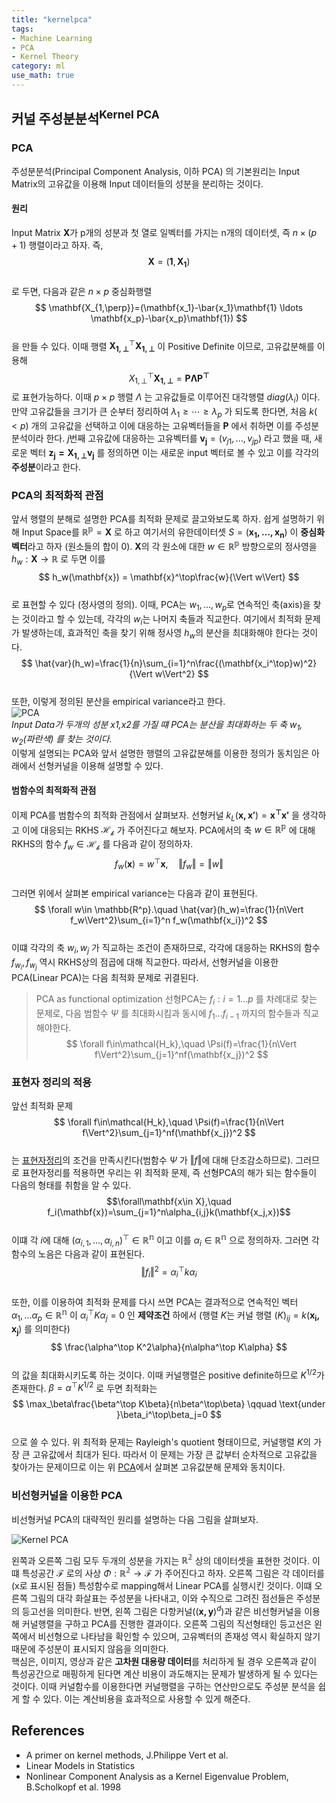 ```yaml
---
title: "kernelpca"
tags:
- Machine Learning
- PCA
- Kernel Theory
category: ml
use_math: true
---
```



## 커널 주성분분석<sup>Kernel PCA</sup>
### PCA
주성분분석(Principal Component Analysis, 이하 PCA) 의 기본원리는 Input Matrix의 고유값을 이용해 Input 데이터들의 성분을 분리하는 것이다.   
#### 원리
Input Matrix $\mathbf{X}$가 p개의 성분과 첫 열로 일벡터를 가지는 n개의 데이터셋, 즉 $n\times (p+1)$ 행렬이라고 하자. 즉,   
$$
\mathbf{X} = (\mathbf{1}, \mathbf{X_1})
$$   
로 두면, 다음과 같은 $n\times p$ 중심화행렬   
$$
\mathbf{X_{1,\perp}}=(\mathbf{x_1}-\bar{x_1}\mathbf{1} \ldots \mathbf{x_p}-\bar{x_p}\mathbf{1})
$$     
을 만들 수 있다. 이때 행렬 $\mathbf{X_{1,\perp}}^\top\mathbf{X_{1,\perp}}$ 이 Positive Definite 이므로, 고유값분해를 이용해    
$$
\mathbf{}{X_{1,\perp}}^\top\mathbf{X_{1,\perp}} = \mathbf{P\Lambda P^\top}
$$ 
로 표현가능하다. 이때 $p\times p$ 행렬 $\Lambda$ 는 고유값들로 이루어진 대각행렬 $diag(\lambda_i)$ 이다. 만약 고유값들을 크기가 큰 순부터 정리하여 $\lambda_1\geq\cdots\geq\lambda_p$ 가 되도록 한다면, 처음 $k(<p)$ 개의 고유값을 선택하고 이에 대응하는 고유벡터들을 $\mathbf{P}$ 에서 취하면 이를 주성분분석이라 한다. $j$번째 고유값에 대응하는 고유벡터를 $\mathbf{v_j}=(v_{j1},\ldots,v_{jp})$ 라고 했을 때, 새로운 벡터 $\mathbf{z_j=X_{1,\perp}v_j}$ 를 정의하면 이는 새로운 input 벡터로 볼 수 있고 이를 각각의 **주성분**이라고 한다.

### PCA의 최적화적 관점
앞서 행렬의 분해로 설명한 PCA를 최적화 문제로 끌고와보도록 하자. 쉽게 설명하기 위해 Input Space를 $\mathbb{R^p}=\mathbf{X}$ 로 하고 여기서의 유한데이터셋 $S=(\mathbf{x_1,\ldots,x_n})$ 이 **중심화벡터**라고 하자 (원소들의 합이 0). $\mathbf{X}$의 각 원소에 대한 $w\in \mathbb{R^p}$ 방향으로의 정사영을 $h_w:\mathbf{X}\to\mathbb{R}$ 로 두면 이를   
$$
h_w(\mathbf{x}) = \mathbf{x}^\top\frac{w}{\Vert w\Vert}
$$   
로 표현할 수 있다 (정사영의 정의). 이때, PCA는 $w_1,\ldots,w_p$로 연속적인 축(axis)을 찾는 것이라고 할 수 있는데, 각각의 $w_i$는 나머지 축들과 직교한다. 여기에서 최적화 문제가 발생하는데, 효과적인 축을 찾기 위해 정사영 $h_w$의 분산을 최대화해야 한다는 것이다.   
$$
\hat{var}(h_w)=\frac{1}{n}\sum_{i=1}^n\frac{(\mathbf{x_i^\top}w)^2}{\Vert w\Vert^2}
$$   
또한, 이렇게 정의된 분산을 empirical variance라고 한다.   
![PCA](../assets/images/kernelpca/pca.jpg)   
*Input Data가 두개의 성분 x1,x2를 가질 떄 PCA는 분산을 최대화하는 두 축 $w_1,w_2$(파란색) 를 찾는 것이다.*     
이렇게 설명되는 PCA와 앞서 설명한 행렬의 고유값분해를 이용한 정의가 동치임은 아래에서 선형커널을 이용해 설명할 수 있다.


#### 범함수의 최적화적 관점
이제 PCA를 범함수의 최적화 관점에서 살펴보자. 선형커널 $k_L(\mathbf{x,x'})=\mathbf{x^\top x'}$ 을 생각하고 이에 대응되는 RKHS $\mathcal{H_k}$ 가 주어진다고 해보자. PCA에서의 축 $w\in\mathbb{R^p}$ 에 대해 RKHS의 함수 $f_w\in \mathcal{H_k}$ 를 다음과 같이 정의하자.   
$$
f_w(\mathbf{x}) = w^\top\mathbf{x},\quad \Vert f_w\Vert = \Vert w\Vert
$$   
그러면 위에서 살펴본 empirical variance는 다음과 같이 표현된다.   
$$
\forall w\in \mathbb{R^p}.\quad \hat{var}(h_w)=\frac{1}{n\Vert f_w\Vert^2}\sum_{i=1}^n f_w(\mathbf{x_i})^2
$$   
이떄 각각의 축 $w_i,w_j$ 가 직교하는 조건이 존재하므로, 각각에 대응하는 RKHS의 함수 $f_{w_i},f_{w_j}$ 역시 RKHS상의 점곱에 대해 직교한다. 따라서, 선형커널을 이용한 PCA(Linear PCA)는 다음 최적화 문제로 귀결된다.   
> PCA as functional optimization
> 선형PCA는 $f_i:i=1...p$ 를 차례대로 찾는 문제로, 다음 범함수 $\Psi$ 를 최대화시킴과 동시에 $f_1...f_{i-1}$ 까지의 함수들과 직교해야한다.
> $$ \forall f\in\mathcal{H_k},\quad \Psi(f)=\frac{1}{n\Vert f\Vert^2}\sum_{j=1}^nf(\mathbf{x_j})^2 $$   

### 표현자 정리의 적용
앞선 최적화 문제
$$ \forall f\in\mathcal{H_k},\quad \Psi(f)=\frac{1}{n\Vert f\Vert^2}\sum_{j=1}^nf(\mathbf{x_j})^2 $$     
는 [표현자정리](https://ddangchani.github.io/ml/kernel2)의 조건을 만족시킨다(범함수 $\Psi$ 가 $\Vert f\Vert$에 대해 단조감소하므로). 그러므로 표현자정리를 적용하면 우리는 위 최적화 문제, 즉 선형PCA의 해가 되는 함수들이 다음의 형태를 취함을 알 수 있다.   
$$\forall\mathbf{x\in X},\quad f_i(\mathbf{x})=\sum_{j=1}^n\alpha_{i,j}k(\mathbf{x_j,x})$$   
이떄 각 $i$에 대해 $(\alpha_{i,1},\ldots,\alpha_{i,n})^\top\in\mathbb{R^n}$ 이고 이를 $\alpha_i\in\mathbb{R^n}$ 으로 정의하자. 그러면 각 함수의 노음은 다음과 같이 표현된다.   
$$
\Vert f_i\Vert^2 = \alpha_i^\top k\alpha_i
$$   
또한, 이를 이용하여 최적화 문제를 다시 쓰면 PCA는 결과적으로 연속적인 벡터 $\alpha_1,...\alpha_p\in \mathbb{R^n}$ 이 $\alpha_i^\top K\alpha_j=0$ 인 **제약조건** 하에서 (행렬 $K$는 커널 행렬 $(K)_{ij}=k(\mathbf{x_i,x_j})$ 를 의미한다)   
$$
\frac{\alpha^\top K^2\alpha}{n\alpha^\top K\alpha}
$$   
의 값을 최대화시키도록 하는 것이다. 이때 커널행렬은 positive definite하므로 $K^{1/2}$가 존재한다. $\beta=\alpha^\top K^{1/2}$ 로 두면 최적화는    
$$
\max_\beta\frac{\beta^\top K\beta}{n\beta^\top\beta} \qquad \text{under  }\beta_i^\top\beta_j=0
$$   
으로 쓸 수 있다. 위 최적화 문제는 Rayleigh's quotient 형태이므로, 커널행렬 $K$의 가장 큰 고유값에서 최대가 된다. 따라서 이 문제는 가장 큰 값부터 순차적으로 고유값을 찾아가는 문제이므로 이는 위 [PCA](#pca)에서 살펴본 고유값분해 문제와 동치이다.   

### 비선형커널을 이용한 PCA
비선형커널 PCA의 대략적인 원리를 설명하는 다음 그림을 살펴보자.  

![Kernel PCA](../assets/images/kernelpca/kernelpca.png) 
  
왼쪽과 오른쪽 그림 모두 두개의 성분을 가지는 $\mathbb{R^2}$ 상의 데이터셋을 표현한 것이다. 이떄 특성공간 $\mathcal{F}$ 로의 사상 $\Phi:\mathbb{R^2}\to \mathcal{F}$ 가 주어진다고 하자. 오른쪽 그림은 각 데이터를(x로 표시된 점들) 특성함수로 mapping해서 Linear PCA를 실행시킨 것이다. 이떄 오른쪽 그림의 대각 화살표는 주성분을 나타내고, 이와 수직으로 그려진 점선들은 주성분의 등고선을 의미한다. 반면, 왼쪽 그림은 다항커널($(\mathbf{x,y})^d$)과 같은 비선형커널을 이용해 커널행렬을 구하고 PCA를 진행한 결과이다. 오른쪽 그림의 직선형태인 등고선은 왼쪽에서 비선형으로 나타남을 확인할 수 있으며, 고유벡터의 존재성 역시 확실하지 않기 때문에 주성분이 표시되지 않음을 의미한다.   
핵심은, 이미지, 영상과 같은 **고차원 대용량 데이터**를 처리하게 될 경우 오른쪽과 같이 특성공간으로 매핑하게 된다면 계산 비용이 과도해지는 문제가 발생하게 될 수 있다는 것이다. 이때 커널함수를 이용한다면 커널행렬을 구하는 연산만으로도 주성분 분석을 쉽게 할 수 있다. 이는 계산비용을 효과적으로 사용할 수 있게 해준다.   







## References
- A primer on kernel methods, J.Philippe Vert et al.
- Linear Models in Statistics
- Nonlinear Component Analysis as a Kernel Eigenvalue Problem, B.Scholkopf et al. 1998